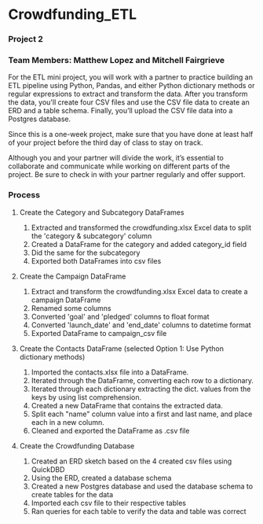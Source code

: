 # Crowdfunding_ETL

### Project 2
### Team Members: Matthew Lopez and Mitchell Fairgrieve

For the ETL mini project, you will work with a partner to practice building an ETL pipeline using Python, Pandas, and either Python dictionary methods or regular expressions to extract and transform the data. After you transform the data, you'll create four CSV files and use the CSV file data to create an ERD and a table schema. Finally, you’ll upload the CSV file data into a Postgres database.

Since this is a one-week project, make sure that you have done at least half of your project before the third day of class to stay on track.

Although you and your partner will divide the work, it’s essential to collaborate and communicate while working on different parts of the project. Be sure to check in with your partner regularly and offer support.

### Process
1. Create the Category and Subcategory DataFrames
    1. Extracted and transformed the crowdfunding.xlsx Excel data to split the 'category & subcategory' column
    2. Created a DataFrame for the category and added category_id field
    3. Did the same for the subcategory
    4. Exported both DataFrames into csv files

2. Create the Campaign DataFrame
    1. Extract and transform the crowdfunding.xlsx Excel data to create a campaign DataFrame
    2. Renamed some columns
    3. Converted 'goal' and 'pledged' columns to float format
    4. Converted 'launch_date' and 'end_date' columns to datetime format
    5. Exported DataFrame to campaign_csv file

3. Create the Contacts DataFrame (selected Option 1: Use Python dictionary methods)
    1. Imported the contacts.xlsx file into a DataFrame.
    2. Iterated through the DataFrame, converting each row to a dictionary.
    3. Iterated through each dictionary extracting the dict. values from the keys by using list comprehension.
    4. Created a new DataFrame that contains the extracted data.
    5. Split each "name" column value into a first and last name, and place each in a new column.
    6. Cleaned and exported the DataFrame as .csv file

4. Create the Crowdfunding Database
    1. Created an ERD sketch based on the 4 created csv files using QuickDBD
    2. Using the ERD, created a database schema
    3. Created a new Postgres database and used the database schema to create tables for the data
    4. Imported each csv file to their respective tables
    5. Ran queries for each table to verify the data and table was correct